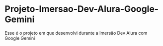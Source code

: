 # Projeto-Imersao-Dev-Alura-Google-Gemini
 Esse é o projeto em que desenvolvi durante a Imersão Dev Alura com Google Gemini
